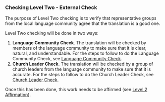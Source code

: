 
### Checking Level Two - External Check

The purpose of Level Two checking is to verify that representative groups from the local language community agree that the translation is a good one.

Level Two checking will be done in two ways:

  1. **Language Community Check**. The translation will be checked by members of the language community to make sure that it is clear, natural, and understandable. For the steps to follow to do the Language Community Check, see [Language Community Check](../language-community-check/01.md).
  1. **Church Leader Check**. The translation will be checked by a group of church leaders from the language community to make sure that it is accurate. For the steps to follow to do the Church Leader Check, see [Church Leader Check](../church-leader-check/01.md).

Once this has been done, this work needs to be affirmed (see [Level 2 Affirmation](../good/01.md)).